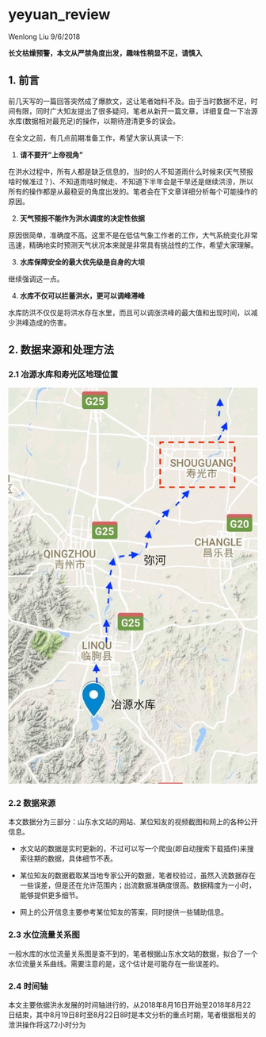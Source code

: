 yeyuan\_review
================
Wenlong Liu
9/6/2018

**长文枯燥预警，本文从严禁角度出发，趣味性稍显不足，请慎入**

## 1\. 前言

前几天写的一篇回答突然成了爆款文，这让笔者始料不及。由于当时数据不足，时间有限，同时广大知友提出了很多疑问，笔者从新开一篇文章，详细复盘一下冶源水库(数据相对最充足)的操作，以期待澄清更多的误会。

在全文之前，有几点前期准备工作，希望大家认真读一下:

1.  **请不要开“上帝视角”**

在洪水过程中，所有人都是缺乏信息的，当时的人不知道雨什么时候来(天气预报啥时候准过？)、不知道雨啥时候走、不知道下半年会是干旱还是继续洪涝，所以所有的操作都是从最稳妥的角度出发的。笔者会在下文章详细分析每个可能操作的原因。

2.  **天气预报不能作为洪水调度的决定性依据**

原因很简单，准确度不高。这里不是在低估气象工作者的工作，大气系统变化非常迅速，精确地实时预测天气状况本来就是非常具有挑战性的工作，希望大家理解。

3.  **水库保障安全的最大优先级是自身的大坝**

继续强调这一点。

4.  **水库不仅可以拦蓄洪水，更可以调峰滞峰**

水库防洪不仅仅是将洪水存在水里，而且可以调涨洪峰的最大值和出现时间，以减少洪峰造成的伤害。

## 2\. 数据来源和处理方法

### 2.1 冶源水库和寿光区地理位置

![](./Materials/yeyuan_map.jpg)<!-- -->

### 2.2 数据来源

本文数据分为三部分：山东水文站的网站、某位知友的视频截图和网上的各种公开信息。

  - 水文站的数据是实时更新的，不过可以写一个爬虫(即自动搜索下载插件)来搜索往期的数据，具体细节不表。

  - 某位知友的数据截取某当地专家公开的数据，笔者校验过，虽然入流数据存在一些误差，但是还在允许范围内；出流数据准确度很高。数据精度为一小时，能够提供更多细节。

  - 网上的公开信息主要参考某位知友的答案，同时提供一些辅助信息。

### 2.3 水位流量关系图

一般水库的水位流量关系图是查不到的，笔者根据山东水文站的数据，拟合了一个水位流量关系曲线。需要注意的是，这个估计是可能存在一些误差的。

### 2.4 时间轴

本文主要依据洪水发展的时间轴进行的，从2018年8月16日开始至2018年8月22日结束，其中8月19日8时至8月22日8时是本文分析的重点时期，笔者根据相关的泄洪操作将这72小时分为
